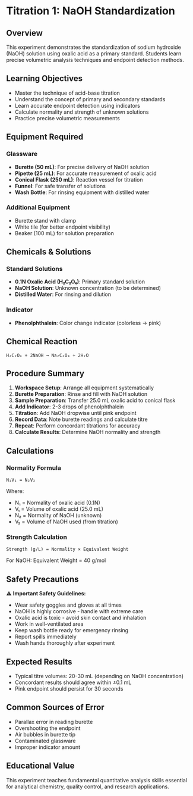 # Titration 1: NaOH Standardization

## Overview
This experiment demonstrates the standardization of sodium hydroxide (NaOH) solution using oxalic acid as a primary standard. Students learn precise volumetric analysis techniques and endpoint detection methods.

## Learning Objectives
- Master the technique of acid-base titration
- Understand the concept of primary and secondary standards
- Learn accurate endpoint detection using indicators
- Calculate normality and strength of unknown solutions
- Practice precise volumetric measurements

## Equipment Required

### Glassware
- **Burette (50 mL)**: For precise delivery of NaOH solution
- **Pipette (25 mL)**: For accurate measurement of oxalic acid
- **Conical Flask (250 mL)**: Reaction vessel for titration
- **Funnel**: For safe transfer of solutions
- **Wash Bottle**: For rinsing equipment with distilled water

### Additional Equipment
- Burette stand with clamp
- White tile (for better endpoint visibility)
- Beaker (100 mL) for solution preparation

## Chemicals & Solutions

### Standard Solutions
- **0.1N Oxalic Acid (H₂C₂O₄)**: Primary standard solution
- **NaOH Solution**: Unknown concentration (to be determined)
- **Distilled Water**: For rinsing and dilution

### Indicator
- **Phenolphthalein**: Color change indicator (colorless → pink)

## Chemical Reaction
```
H₂C₂O₄ + 2NaOH → Na₂C₂O₄ + 2H₂O
```

## Procedure Summary

1. **Workspace Setup**: Arrange all equipment systematically
2. **Burette Preparation**: Rinse and fill with NaOH solution
3. **Sample Preparation**: Transfer 25.0 mL oxalic acid to conical flask
4. **Add Indicator**: 2-3 drops of phenolphthalein
5. **Titration**: Add NaOH dropwise until pink endpoint
6. **Record Data**: Note burette readings and calculate titre
7. **Repeat**: Perform concordant titrations for accuracy
8. **Calculate Results**: Determine NaOH normality and strength

## Calculations

### Normality Formula
```
N₁V₁ = N₂V₂
```
Where:
- N₁ = Normality of oxalic acid (0.1N)
- V₁ = Volume of oxalic acid (25.0 mL)
- N₂ = Normality of NaOH (unknown)
- V₂ = Volume of NaOH used (from titration)

### Strength Calculation
```
Strength (g/L) = Normality × Equivalent Weight
```
For NaOH: Equivalent Weight = 40 g/mol

## Safety Precautions

⚠️ **Important Safety Guidelines:**
- Wear safety goggles and gloves at all times
- NaOH is highly corrosive - handle with extreme care
- Oxalic acid is toxic - avoid skin contact and inhalation
- Work in well-ventilated area
- Keep wash bottle ready for emergency rinsing
- Report spills immediately
- Wash hands thoroughly after experiment

## Expected Results
- Typical titre volumes: 20-30 mL (depending on NaOH concentration)
- Concordant results should agree within ±0.1 mL
- Pink endpoint should persist for 30 seconds

## Common Sources of Error
- Parallax error in reading burette
- Overshooting the endpoint
- Air bubbles in burette tip
- Contaminated glassware
- Improper indicator amount

## Educational Value
This experiment teaches fundamental quantitative analysis skills essential for analytical chemistry, quality control, and research applications.

